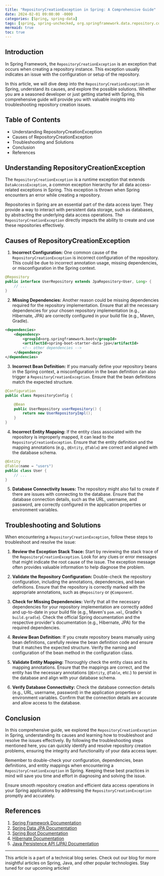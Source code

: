 ```yaml
---
title: "RepositoryCreationException in Spring: A Comprehensive Guide"
date: 2024-02-01 09:00:00 -0000
categories: [Spring, spring-data]
tags: [spring, spring-unchecked, org.springframework.data.repository.core]
mermaid: true
toc: true
---
```



## Introduction

In Spring Framework, the `RepositoryCreationException` is an exception that occurs when creating a repository instance. This exception usually indicates an issue with the configuration or setup of the repository.

In this article, we will dive deep into the `RepositoryCreationException` in Spring, understand its causes, and explore the possible solutions. Whether you are a seasoned developer or just getting started with Spring, this comprehensive guide will provide you with valuable insights into troubleshooting repository creation issues.

## Table of Contents
- Understanding RepositoryCreationException
- Causes of RepositoryCreationException
- Troubleshooting and Solutions
- Conclusion
- References

## Understanding RepositoryCreationException

The `RepositoryCreationException` is a runtime exception that extends `DataAccessException`, a common exception hierarchy for all data access-related exceptions in Spring. This exception is thrown when Spring encounters an error while creating a repository.

Repositories in Spring are an essential part of the data access layer. They provide a way to interact with persistent data storage, such as databases, by abstracting the underlying data access operations. The `RepositoryCreationException` directly impacts the ability to create and use these repositories effectively.

## Causes of RepositoryCreationException

1. **Incorrect Configuration:** One common cause of the `RepositoryCreationException` is incorrect configuration of the repository. This could be due to incorrect annotation usage, missing dependencies, or misconfiguration in the Spring context.

```java
@Repository
public interface UserRepository extends JpaRepository<User, Long> {
    // ...
}
```

2. **Missing Dependencies:** Another reason could be missing dependencies required for the repository implementation. Ensure that all the necessary dependencies for your chosen repository implementation (e.g., Hibernate, JPA) are correctly configured in your build file (e.g., Maven, Gradle).

```xml
<dependencies>
    <dependency>
        <groupId>org.springframework.boot</groupId>
        <artifactId>spring-boot-starter-data-jpa</artifactId>
        <!-- other dependencies -->
    </dependency>
</dependencies>
```

3. **Incorrect Bean Definition:** If you manually define your repository beans in the Spring context, a misconfiguration in the bean definition can also trigger a `RepositoryCreationException`. Ensure that the bean definitions match the expected structure.

```java
@Configuration
public class RepositoryConfig {

    @Bean
    public UserRepository userRepository() {
        return new UserRepositoryImpl();
    }
}
```

4. **Incorrect Entity Mapping:** If the entity class associated with the repository is improperly mapped, it can lead to the `RepositoryCreationException`. Ensure that the entity definition and the mapping annotations (e.g., `@Entity`, `@Table`) are correct and aligned with the database schema.

```java
@Entity
@Table(name = "users")
public class User {
    // ...
}
```

5. **Database Connectivity Issues:** The repository might also fail to create if there are issues with connecting to the database. Ensure that the database connection details, such as the URL, username, and password, are correctly configured in the application properties or environment variables.

## Troubleshooting and Solutions

When encountering a `RepositoryCreationException`, follow these steps to troubleshoot and resolve the issue:

1. **Review the Exception Stack Trace:** Start by reviewing the stack trace of the `RepositoryCreationException`. Look for any clues or error messages that might indicate the root cause of the issue. The exception message often provides valuable information to help diagnose the problem.

2. **Validate the Repository Configuration:** Double-check the repository configuration, including the annotations, dependencies, and bean definitions. Ensure that the repository is correctly marked with the appropriate annotations, such as `@Repository` or `@Component`.

3. **Check for Missing Dependencies:** Verify that all the necessary dependencies for your repository implementation are correctly added and up-to-date in your build file (e.g., Maven's `pom.xml`, Gradle's `build.gradle`). Check the official Spring documentation and the respective provider's documentation (e.g., Hibernate, JPA) for the required dependencies.

4. **Review Bean Definition**: If you create repository beans manually using bean definitions, carefully review the bean definition code and ensure that it matches the expected structure. Verify the naming and configuration of the bean method in the configuration class.

5. **Validate Entity Mapping:** Thoroughly check the entity class and its mapping annotations. Ensure that the mappings are correct, and the entity has the necessary annotations (`@Entity`, `@Table`, etc.) to persist in the database and align with your database schema.

6. **Verify Database Connectivity:** Check the database connection details (e.g., URL, username, password) in the application properties or environment variables. Confirm that the connection details are accurate and allow access to the database.

## Conclusion

In this comprehensive guide, we explored the `RepositoryCreationException` in Spring, understanding its causes and learning how to troubleshoot and resolve the issues effectively. By following the troubleshooting steps mentioned here, you can quickly identify and resolve repository creation problems, ensuring the integrity and functionality of your data access layer.

Remember to double-check your configuration, dependencies, bean definitions, and entity mappings when encountering a `RepositoryCreationException` in Spring. Keeping these best practices in mind will save you time and effort in diagnosing and solving the issue.

Ensure smooth repository creation and efficient data access operations in your Spring applications by addressing the `RepositoryCreationException` promptly and accurately.

## References

1. [Spring Framework Documentation](https://docs.spring.io/spring-framework/docs/current/reference/html/)
2. [Spring Data JPA Documentation](https://docs.spring.io/spring-data/jpa/docs/current/reference/html/)
3. [Spring Boot Documentation](https://docs.spring.io/spring-boot/docs/current/reference/html/)
4. [Hibernate Documentation](https://hibernate.org/orm/documentation/5.5/)
5. [Java Persistence API (JPA) Documentation](https://jakarta.ee/specifications/persistence/3.0/jakarta-persistence-spec-3.0.html)

---

This article is a part of a technical blog series. Check out our blog for more insightful articles on Spring, Java, and other popular technologies. Stay tuned for our upcoming articles!